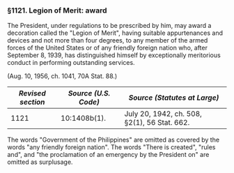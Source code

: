 ### §1121. Legion of Merit: award ###

The President, under regulations to be prescribed by him, may award a decoration called the "Legion of Merit", having suitable appurtenances and devices and not more than four degrees, to any member of the armed forces of the United States or of any friendly foreign nation who, after September 8, 1939, has distinguished himself by exceptionally meritorious conduct in performing outstanding services.

(Aug. 10, 1956, ch. 1041, 70A Stat. 88.)

|*Revised section*|*Source (U.S. Code)*|        *Source (Statutes at Large)*        |
|-----------------|--------------------|--------------------------------------------|
|      1121       |    10:1408b(1).    |July 20, 1942, ch. 508, §2(1), 56 Stat. 662.|

The words "Government of the Philippines" are omitted as covered by the words "any friendly foreign nation". The words "There is created", "rules and", and "the proclamation of an emergency by the President on" are omitted as surplusage.